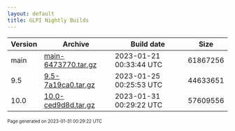 ```yaml
---
layout: default
title: GLPI Nightly Builds
---
```


Version|Archive|Build date|Size
---|---|---|---
main|[main-6473770.tar.gz](main-6473770.tar.gz)|2023-01-21 00:33:44 UTC|61867256
9.5|[9.5-7a19ca0.tar.gz](9.5-7a19ca0.tar.gz)|2023-01-25 00:25:53 UTC|44633651
10.0|[10.0-ced9d8d.tar.gz](10.0-ced9d8d.tar.gz)|2023-01-31 00:29:22 UTC|57609556

<font size="1">Page generated on 2023-01-31 00:29:22 UTC</font>
